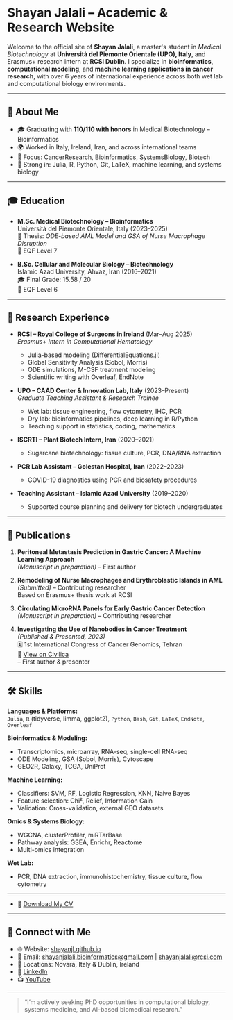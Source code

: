 # Shayan Jalali – Academic & Research Website

Welcome to the official site of **Shayan Jalali**, a master's student in *Medical Biotechnology* at **Università del Piemonte Orientale (UPO), Italy**, and Erasmus+ research intern at **RCSI Dublin**. I specialize in **bioinformatics**, **computational modeling**, and **machine learning applications in cancer research**, with over 6 years of international experience across both wet lab and computational biology environments.


---

## 🧬 About Me

- 🎓 Graduating with **110/110 with honors** in Medical Biotechnology – Bioinformatics  
- 🌍 Worked in Italy, Ireland, Iran, and across international teams  
- 🔬 Focus: CancerResearch, Bioinformatics, SystemsBiology, Biotech  
- 🧠 Strong in: Julia, R, Python, Git, LaTeX, machine learning, and systems biology  

---

## 🎓 Education

- **M.Sc. Medical Biotechnology – Bioinformatics**  
  Università del Piemonte Orientale, Italy (2023–2025)  
  🧪 Thesis: *ODE-based AML Model and GSA of Nurse Macrophage Disruption*  
  📍 EQF Level 7

- **B.Sc. Cellular and Molecular Biology – Biotechnology**  
  Islamic Azad University, Ahvaz, Iran (2016–2021)  
  🎓 Final Grade: 15.58 / 20  
  📍 EQF Level 6

---

## 🧪 Research Experience

- **RCSI – Royal College of Surgeons in Ireland** (Mar–Aug 2025)  
  *Erasmus+ Intern in Computational Hematology*  
  - Julia-based modeling (DifferentialEquations.jl)
  - Global Sensitivity Analysis (Sobol, Morris)
  - ODE simulations, M-CSF treatment modeling
  - Scientific writing with Overleaf, EndNote

- **UPO – CAAD Center & Innovation Lab, Italy** (2023–Present)  
  *Graduate Teaching Assistant & Research Trainee*  
  - Wet lab: tissue engineering, flow cytometry, IHC, PCR  
  - Dry lab: bioinformatics pipelines, deep learning in R/Python  
  - Teaching support in statistics, coding, mathematics

- **ISCRTI – Plant Biotech Intern, Iran** (2020–2021)  
  - Sugarcane biotechnology: tissue culture, PCR, DNA/RNA extraction

- **PCR Lab Assistant – Golestan Hospital, Iran** (2022–2023)  
  - COVID-19 diagnostics using PCR and biosafety procedures

- **Teaching Assistant – Islamic Azad University** (2019–2020)  
  - Supported course planning and delivery for biotech undergraduates

---

## 📝 Publications

1. **Peritoneal Metastasis Prediction in Gastric Cancer: A Machine Learning Approach**  
   *(Manuscript in preparation)* – First author

2. **Remodeling of Nurse Macrophages and Erythroblastic Islands in AML**  
   *(Submitted)* – Contributing researcher  
   Based on Erasmus+ thesis work at RCSI

3. **Circulating MicroRNA Panels for Early Gastric Cancer Detection**  
   *(Manuscript in preparation)* – Contributing researcher

4. **Investigating the Use of Nanobodies in Cancer Treatment**  
   *(Published & Presented, 2023)*  
   🗓️ 1st International Congress of Cancer Genomics, Tehran  
   🔗 [View on Civilica](https://civilica.com/doc/1823184/)  
   – First author & presenter

---

## 🛠 Skills

**Languages & Platforms:**  
`Julia`, `R` (tidyverse, limma, ggplot2), `Python`, `Bash`, `Git`, `LaTeX`, `EndNote`, `Overleaf`

**Bioinformatics & Modeling:**  
- Transcriptomics, microarray, RNA-seq, single-cell RNA-seq  
- ODE Modeling, GSA (Sobol, Morris), Cytoscape  
- GEO2R, Galaxy, TCGA, UniProt

**Machine Learning:**  
- Classifiers: SVM, RF, Logistic Regression, KNN, Naive Bayes  
- Feature selection: Chi², Relief, Information Gain  
- Validation: Cross-validation, external GEO datasets

**Omics & Systems Biology:**  
- WGCNA, clusterProfiler, miRTarBase  
- Pathway analysis: GSEA, Enrichr, Reactome  
- Multi-omics integration

**Wet Lab:**  
- PCR, DNA extraction, immunohistochemistry, tissue culture, flow cytometry

---
- 📄 [Download My CV](assets/ShayanJL.pdf)
---

## 🔗 Connect with Me

- 🌐 Website: [shayanjl.github.io](https://shayanjl.github.io)
- 📧 Email: shayanjalali.bioinformatics@gmail.com | shayanjalali@rcsi.com  
- 📍 Locations: Novara, Italy & Dublin, Ireland  
- 🔗 [LinkedIn](https://www.linkedin.com/in/shayanjl)  
- 📺 [YouTube](https://www.youtube.com/@ShayanJL)

---

> “I’m actively seeking PhD opportunities in computational biology, systems medicine, and AI-based biomedical research.”
